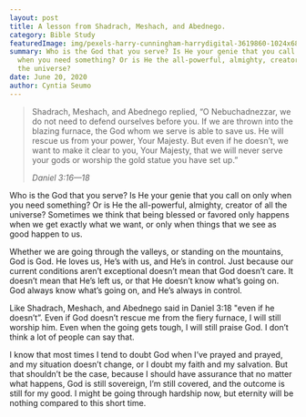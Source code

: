 ```yaml
---
layout: post
title: A lesson from Shadrach, Meshach, and Abednego.
category: Bible Study
featuredImage: img/pexels-harry-cunningham-harrydigital-3619860-1024x682.jpg
summary: Who is the God that you serve? Is He your genie that you call on only
  when you need something? Or is He the all-powerful, almighty, creator of all
  the universe?
date: June 20, 2020
author: Cyntia Seumo
---
```

<blockquote >
<p>Shadrach, Meshach, and Abednego replied, “O Nebuchadnezzar, we do not need to defend ourselves before you. If we are thrown into the blazing furnace, the God whom we serve is able to save us. He will rescue us from your power, Your Majesty. But even if he doesn’t, we want to make it clear to you, Your Majesty, that we will never serve your gods or worship the gold statue you have set up.”</p>
<cite>Daniel 3:16—18</cite></blockquote>

<p>Who is the God that you serve? Is He your genie that you call on only when you need something? Or is He the all-powerful, almighty, creator of all the universe? Sometimes we think that being blessed or favored only happens when we get exactly what we want, or only when things that we see as good happen to us.</p>

<p>Whether we are going through the valleys, or standing on the mountains, God is God. He loves us, He’s with us, and He’s in control. Just because our current conditions aren’t exceptional doesn’t mean that God doesn’t care. It doesn’t mean that He’s left us, or that He doesn’t know what’s going on. God always know what’s going on, and He’s always in control.</p>

<p>Like Shadrach, Meshach, and Abednego said in Daniel 3:18 "even if he doesn’t”. Even if God doesn’t rescue me from the fiery furnace, I will still worship him. Even when the going gets tough, I will still praise God. I don’t think a lot of people can say that.</p>

<p>I know that most times I tend to doubt God when I’ve prayed and prayed, and my situation doesn’t change, or I doubt my faith and my salvation. But that shouldn’t be the case, because I should have assurance that no matter what happens, God is still sovereign, I’m still covered, and the outcome is still for my good. I might be going through hardship now, but eternity will be nothing compared to this short time.</p>
